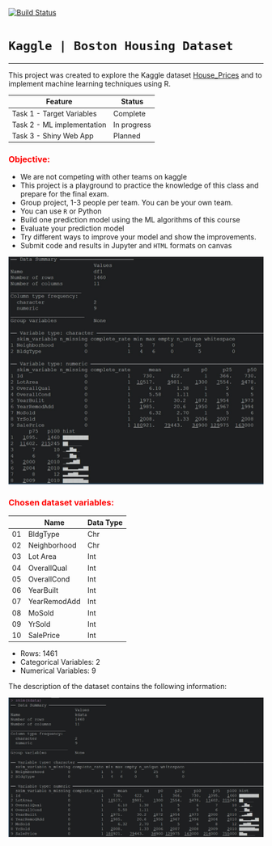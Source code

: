 [![Build Status](https://img.shields.io/badge/build-passing-brightgreen.svg)](https://example.com)


# ```Kaggle | Boston Housing Dataset```

<hr>

This project was created to explore the Kaggle dataset [House_Prices](https://www.kaggle.com/competitions/house-prices-advanced-regression-techniques) and to implement machine learning techniques using R.

| Feature | Status |
|---------|--------|
| Task 1 - Target Variables | Complete |
| Task 2 - ML implementation | In progress |
| Task 3 - Shiny Web App | Planned |


### <font color = "red">Objective:</font> 

- We are not competing with other teams on kaggle
- This project is a playground to practice the knowledge of this class and prepare for the final exam.
- Group project, 1-3 people per team. You can be your own team. 
- You can use `R` or Python
- Build one prediction model using the ML algorithms of this course
- Evaluate your prediction model
- Try different ways to improve your model and show the improvements.
- Submit code and results in Jupyter and `HTML` formats on canvas


![](img/skim1.jpg "hover text")





### <font color = "red">Chosen dataset variables:</font>	

|  | Name | Data Type |
|---|------|-----------|
|01 | BldgType | Chr |
|02 | Neighborhood | Chr |
|03 | Lot Area | Int |
|04 | OverallQual | Int |
|05 | OverallCond | Int |
|06 | YearBuilt | Int |
|07 | YearRemodAdd | Int |
|08 | MoSold | Int |
|09 | YrSold | Int |
|10 | SalePrice | Int |

- Rows: 1461
- Categorical Variables: 2
- Numerical Variables: 9

The description of the dataset contains the following information:

![](img/skim2.jpg "hover text")
